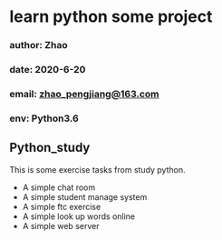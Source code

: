 # learn python some project
### author: Zhao
### date: 2020-6-20
### email: zhao_pengjiang@163.com
### env: Python3.6
## Python_study
This is some exercise tasks from study python.
* A simple chat room
* A simple student manage system
* A simple ftc exercise
* A simple look up words online
* A simple web server

